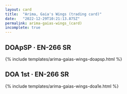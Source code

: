```yaml
---
layout: card
title:  "Arima, Gaia's Wings (trading card)"
date:   "2022-12-29T10:21:13.875Z"
permalink: arima-gaias-wings_(card)
incomplete: true
---
```


## DOApSP &middot; EN-266 SR

{% include templates/arima-gaias-wings-doapsp.html %}


## DOA 1st &middot; EN-266 SR

{% include templates/arima-gaias-wings-doa1e.html %}
